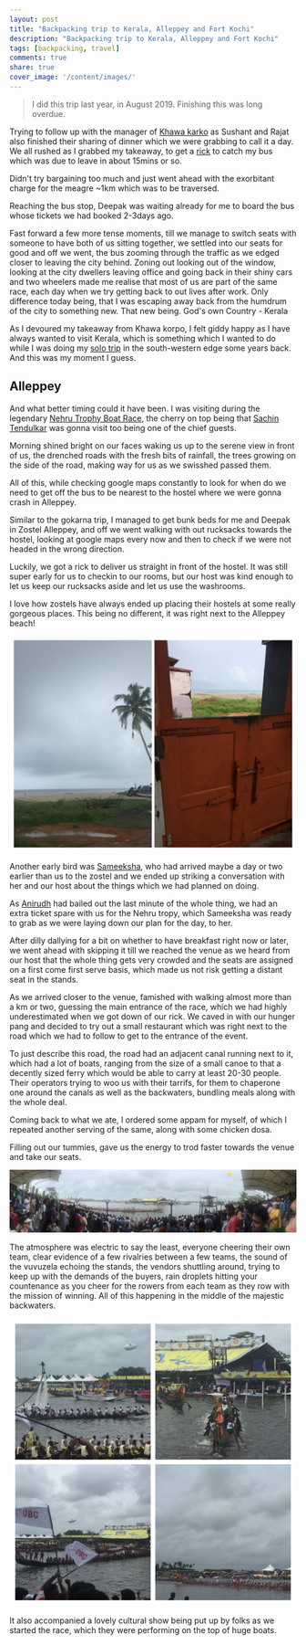 ```yaml
---
layout: post
title: "Backpacking trip to Kerala, Alleppey and Fort Kochi"
description: "Backpacking trip to Kerala, Alleppey and Fort Kochi"
tags: [backpacking, travel]
comments: true
share: true
cover_image: '/content/images/'
---
```


> I did this trip last year, in August 2019. Finishing this was long overdue.

Trying to follow up with the manager of [Khawa karko](https://www.tripadvisor.in/Restaurant_Review-g297628-d7925789-Reviews-Khawa_Karpo-Bengaluru_Bangalore_District_Karnataka.html) as Sushant and Rajat also finished their sharing of dinner which we were grabbing to call it a day. We all rushed as I grabbed my takeaway, to get a [rick](https://en.wikipedia.org/wiki/Rickshaw) to catch my bus which was due to leave in about 15mins or so.

Didn't try bargaining too much and just went ahead with the exorbitant charge for the meagre ~1km which was to be traversed.

Reaching the bus stop, Deepak was waiting already for me to board the bus whose tickets we had booked 2-3days ago.

Fast forward a few more tense moments, till we manage to switch seats with someone to have both of us sitting together, we settled into our seats for good and off we went, the bus zooming through the traffic as we edged closer to leaving the city behind. Zoning out looking out of the window, looking at the city dwellers leaving office and going back in their shiny cars and two wheelers made me realise that most of us are part of the same race, each day when we try getting back to out lives after work. Only difference today being, that I was escaping away back from the humdrum of the city to something new. That new being. God's own Country - Kerala

As I devoured my takeaway from Khawa korpo, I felt giddy happy as I have always wanted to visit Kerala, which is something which I wanted to do while I was doing my [solo trip](https://tasdikrahman.me/2019/03/22/solo-backpacking-trip-to-hampi-gokarna-goa-budget/) in the south-western edge some years back. And this was my moment I guess.

## Alleppey

And what better timing could it have been. I was visiting during the legendary [Nehru Trophy Boat Race](https://en.wikipedia.org/wiki/Nehru_Trophy_Boat_Race), the cherry on top being that [Sachin Tendulkar](https://en.wikipedia.org/wiki/Sachin_Tendulkar) was gonna visit too being one of the chief guests.

Morning shined bright on our faces waking us up to the serene view in front of us, the drenched roads with the fresh bits of rainfall, the trees growing on the side of the road, making way for us as we swisshed passed them.

All of this, while checking google maps constantly to look for when do we need to get off the bus to be nearest to the hostel where we were gonna crash in Alleppey.

Similar to the gokarna trip, I managed to get bunk beds for me and Deepak in Zostel Alleppey, and off we went walking with out rucksacks towards the hostel, looking at google maps every now and then to check if we were not headed in the wrong direction.

Luckily, we got a rick to deliver us straight in front of the hostel. It was still super early for us to checkin to our rooms, but our host was kind enough to let us keep our rucksacks aside and let us use the washrooms.

I love how zostels have always ended up placing their hostels at some really gorgeous places. This being no different, it was right next to the Alleppey beach!

<center><img src="/content/images/2020/07/kerala-blog-1.jpg"></center>

Another early bird was [Sameeksha](https://khatiwarasamiksha.wordpress.com/), who had arrived maybe a day or two earlier than us to the zostel and we ended up striking a conversation with her and our host about the things which we had planned on doing.

As [Anirudh](https://twitter.com/anirudh2403) had bailed out the last minute of the whole thing, we had an extra ticket spare with us for the Nehru tropy, which Sameeksha was ready to grab as we were laying down our plan for the day, to her.

After dilly dallying for a bit on whether to have breakfast right now or later, we went ahead with skipping it till we reached the venue as we heard from our host that the whole thing gets very crowded and the seats are assigned on a first come first serve basis, which made us not risk getting a distant seat in the stands. 

As we arrived closer to the venue, famished with walking almost more than a km or two, guessing the main entrance of the race, which we had highly underestimated when we got down of our rick. We caved in with our hunger pang and decided to try out a small restaurant which was right next to the road which we had to follow to get to the entrance of the event. 

To just describe this road, the road had an adjacent canal running next to it, which had a lot of boats, ranging from the size of a small canoe to that a decently sized ferry which would be able to carry at least 20-30 people. Their operators trying to woo us with their tarrifs, for them to chaperone one around the canals as well as the backwaters, bundling meals along with the whole deal.

Coming back to what we ate, I ordered some appam for myself, of which I repeated another serving of the same, along with some chicken dosa.

Filling out our tummies, gave us the energy to trod faster towards the venue and take our seats.

<center><img src="/content/images/2020/07/kerala-blog-2.jpg"></center>

The atmosphere was electric to say the least, everyone cheering their own team, clear evidence of a few rivalries between a few teams, the sound of the vuvuzela echoing the stands, the vendors shuttling around, trying to keep up with the demands of the buyers, rain droplets hitting your countenance as you cheer for the rowers from each team as they row with the mission of winning. All of this happening in the middle of the majestic backwaters.

<center><img src="/content/images/2020/07/kerala-blog-3.jpg"></center>

It also accompanied a lovely cultural show being put up by folks as we started the race, which they were performing on the top of huge boats.

